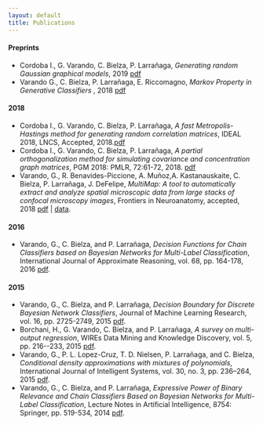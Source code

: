 ```yaml
---
layout: default
title: Publications
---
```

#### Preprints 

- Cordoba I., G. Varando, C. Bielza, P. Larrañaga, 
  *Generating random Gaussian graphical models*, 
   2019 [pdf](https://arxiv.org/pdf/1909.01062.pdf)
-  Varando G., C. Bielza, P. Larrañaga, E. Riccomagno, 
   *Markov Property in Generative Classifiers* ,
    2018 [pdf](https://arxiv.org/pdf/1811.04759.pdf) 

#### 2018

- Cordoba I., G. Varando, C. Bielza, P. Larrañaga, *A fast
  Metropolis-Hastings method for generating random correlation matrices*,
  IDEAL 2018, LNCS, Accepted, 2018.[pdf](https://arxiv.org/pdf/1809.00351.pdf)
- Cordoba I., G. Varando, C. Bielza, P. Larrañaga, *A partial
  orthogonalization method for simulating covariance and concentration graph
  matrices*, PGM 2018: PMLR, 72:61-72, 2018.
  [pdf](http://proceedings.mlr.press/v72/cordoba18a.pdf)
- Varando, G., R. Benavides-Piccione, A. Muñoz,A. Kastanauskaite, C. Bielza, 
  P. Larrañaga, J. DeFelipe, 
  *MultiMap: A tool to automatically extract and analyze spatial microscopic data 
  from large stacks of confocal microscopy images*, 
  Frontiers in Neuroanatomy, accepted, 2018 
  [pdf](https://www.frontiersin.org/articles/10.3389/fnana.2018.00037/pdf) | 
  [data](https://data.broadinstitute.org/bbbc/BBBC044/). 

####  2016 

- Varando, G., C. Bielza, and P. Larrañaga, *Decision Functions for Chain Classifiers based on Bayesian Networks for Multi-Label Classification*, International Journal of Approximate Reasoning, vol. 68, pp. 164-178, 2016 
[pdf](https://www.sciencedirect.com/science/article/pii/S0888613X15000900). 


#### 2015

- Varando, G., C. Bielza, and P. Larrañaga, *Decision Boundary for Discrete Bayesian Network Classifiers*, Journal of Machine Learning Research, vol. 16, pp. 2725-2749, 2015  [pdf](http://jmlr.csail.mit.edu/papers/volume16/varando15a/varando15a.pdf).
- Borchani, H., G. Varando, C. Bielza, and P. Larrañaga, *A survey on multi-output regression*, WIREs Data Mining and Knowledge Discovery, vol. 5, pp. 216--233, 2015 
[pdf](https://onlinelibrary.wiley.com/doi/full/10.1002/widm.1157).
- Varando, G., P. L. Lopez-Cruz, T. D. Nielsen, P. Larrañaga, and C. Bielza, *Conditional density approximations with mixtures of polynomials*, International Journal of Intelligent Systems, vol. 30, no. 3, pp. 236–264, 2015 
[pdf](https://onlinelibrary.wiley.com/doi/full/10.1002/int.21699). 
- Varando, G., C. Bielza, and P. Larrañaga, *Expressive Power of Binary Relevance and Chain Classifiers Based on Bayesian Networks for Multi-Label Classification*, Lecture Notes in Artificial Intelligence, 8754: Springer, pp. 519-534, 2014 [pdf](https://link.springer.com/chapter/10.1007%2F978-3-319-11433-0_34).
